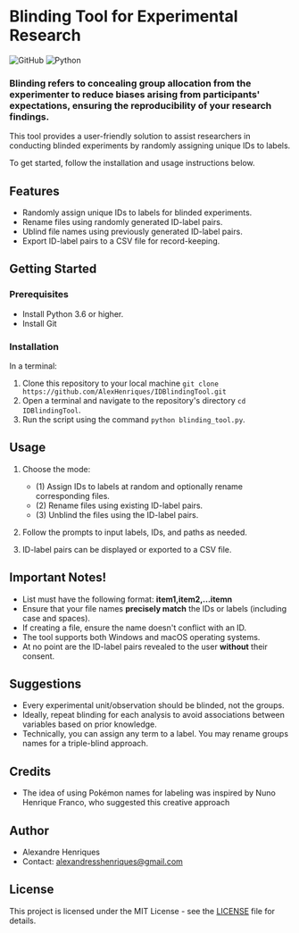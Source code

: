 # Blinding Tool for Experimental Research

![GitHub](https://img.shields.io/github/license/alexhenriques/IDBlindingTool)
![Python](https://img.shields.io/badge/python-3.6%20%7C%203.7%20%7C%203.8%20%7C%203.9-blue)

### Blinding refers to concealing group allocation from the experimenter to reduce biases arising from participants' expectations, ensuring the reproducibility of your research findings.

This tool provides a user-friendly solution to assist researchers in conducting blinded experiments by randomly assigning unique IDs to labels.

To get started, follow the installation and usage instructions below.

## Features

- Randomly assign unique IDs to labels for blinded experiments.
- Rename files using randomly generated ID-label pairs.
- Ublind file names using previously generated ID-label pairs.
- Export ID-label pairs to a CSV file for record-keeping.

## Getting Started

### Prerequisites

- Install Python 3.6 or higher.
- Install Git

### Installation

In a terminal:
1. Clone this repository to your local machine `git clone https://github.com/AlexHenriques/IDBlindingTool.git`
3. Open a terminal and navigate to the repository's directory `cd IDBlindingTool`.
5. Run the script using the command `python blinding_tool.py`.

## Usage

1. Choose the mode:
   - (1) Assign IDs to labels at random and optionally rename corresponding files.
   - (2) Rename files using existing ID-label pairs.
   - (3) Unblind the files using the ID-label pairs.

2. Follow the prompts to input labels, IDs, and paths as needed.
3. ID-label pairs can be displayed or exported to a CSV file.

## Important Notes!

- List must have the following format: **item1,item2,...itemn**
- Ensure that your file names **precisely match** the IDs or labels (including case and spaces).
- If creating a file, ensure the name doesn't conflict with an ID.
- The tool supports both Windows and macOS operating systems.
- At no point are the ID-label pairs revealed to the user **without** their consent.

## Suggestions

- Every experimental unit/observation should be blinded, not the groups.
- Ideally, repeat blinding for each analysis to avoid associations between variables based on prior knowledge.
- Technically, you can assign any term to a label. You may rename groups names for a triple-blind approach.

## Credits

- The idea of using Pokémon names for labeling was inspired by Nuno Henrique Franco, who suggested this creative approach

## Author

- Alexandre Henriques
- Contact: alexandresshenriques@gmail.com

## License

This project is licensed under the MIT License - see the [LICENSE](LICENSE) file for details.


